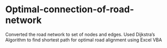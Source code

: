 # Optimal-connection-of-road-network
Converted the road network to set of nodes and edges. Used Dijkstra’s Algorithm to find shortest path for optimal road alignment using Excel VBA
